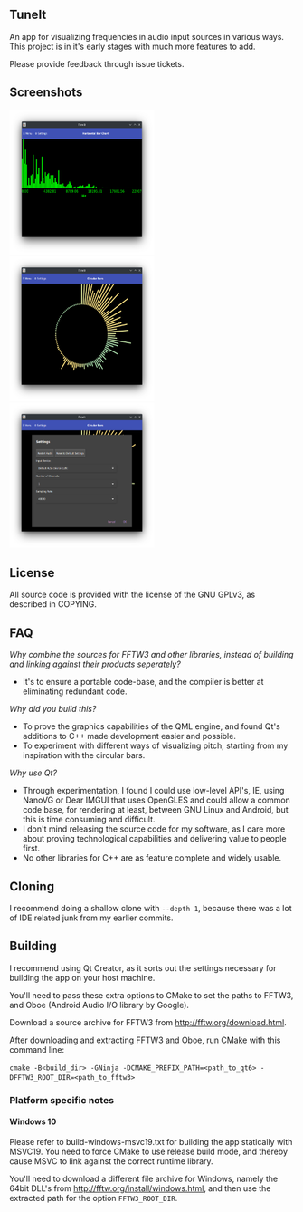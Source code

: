 ## TuneIt
An app for visualizing frequencies in audio input sources in various ways. This project is in it's early stages with much more features to add.

Please provide feedback through issue tickets.

## Screenshots
<img alt="Screenshot showing the Bar Chart" width="256" height="256" src="screenshots/1.png"/>
<img alt="Screenshot showing the Circular Bars" src="screenshots/2.png" width="256" height="256"/>
<img alt="Screenshot showing the Settings Dialog" src="screenshots/3.png" width="256" height="256"/>

## License
All source code is provided with the license of the GNU GPLv3, as described in COPYING.

## FAQ
*Why combine the sources for FFTW3 and other libraries, instead of building and linking against their products seperately?*

- It's to ensure a portable code-base, and the compiler is better at eliminating redundant code.

*Why did you build this?*
- To prove the graphics capabilities of the QML engine, and found Qt's additions to C++ made development easier and possible. 
- To experiment with different ways of visualizing pitch, starting from my inspiration with the circular bars.

*Why use Qt?*
 - Through experimentation, I found I could use low-level API's, IE, using NanoVG or Dear IMGUI that uses OpenGLES and could allow a common code base, for rendering at least, between GNU Linux and Android, but this is time consuming and difficult.
 - I don't mind releasing the source code for my software, as I care more about proving technological capabilities and delivering value to people first.
 - No other libraries for C++ are as feature complete and widely usable.

## Cloning
I recommend doing a shallow clone with `--depth 1`, because there
was a lot of IDE related junk from my earlier commits.

## Building
I recommend using Qt Creator, as it sorts out the settings necessary for building the app on your host machine. 

You'll need to pass these extra options to CMake to set the paths to FFTW3, and Oboe (Android Audio I/O library by Google).

Download a source archive for FFTW3 from http://fftw.org/download.html.


After downloading and extracting FFTW3 and Oboe, run CMake with this command line:

`
cmake -B<build_dir> -GNinja -DCMAKE_PREFIX_PATH=<path_to_qt6> -DFFTW3_ROOT_DIR=<path_to_fftw3>
`

### Platform specific notes
#### Windows 10
Please refer to build-windows-msvc19.txt for building the app statically with MSVC19. You need to force CMake to use release build mode, and thereby cause MSVC to link against the correct runtime library.

You'll need to download a different file archive for Windows, namely the 64bit DLL's from http://fftw.org/install/windows.html, and then use the extracted path for the option `FFTW3_ROOT_DIR`.


